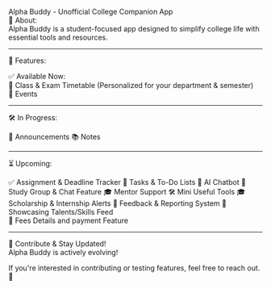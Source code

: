 Alpha Buddy - Unofficial College Companion App  
📌 About:  
Alpha Buddy is a student-focused app designed to simplify college life with essential tools and resources.  

----------------------
🚀 Features:  

✅ Available Now:  
📅 Class & Exam Timetable (Personalized for your department & semester)  
📢 Events

------------------
🛠️ In Progress:  

📢 Announcements
📚 Notes  

-----------------
⏳ Upcoming:  

✅ Assignment & Deadline Tracker
📝 Tasks & To-Do Lists
🤖 AI Chatbot
💬 Study Group & Chat Feature
🎓 Mentor Support
🛠️ Mini Useful Tools
🎓 Scholarship & Internship Alerts
📩 Feedback & Reporting System
🌟 Showcasing Talents/Skills Feed  
📩 Fees Details and payment Feature

------------------------
👋 Contribute & Stay Updated!  
Alpha Buddy is actively evolving!  

If you're interested in contributing or testing features, feel free to reach out. 🚀
